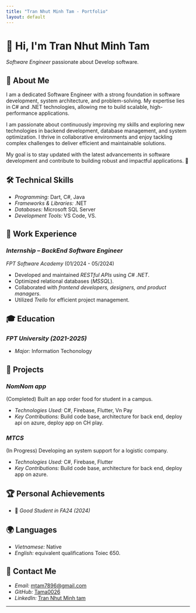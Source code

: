 ```yaml
---
title: "Tran Nhut Minh Tam - Portfolio"
layout: default
---
```


# 👋 Hi, I'm Tran Nhut Minh Tam
*Software Engineer* passionate about Develop software.

## 📌 About Me
I am a dedicated Software Engineer with a strong foundation in software development, system architecture, and problem-solving. My expertise lies in C# and .NET technologies, allowing me to build scalable, high-performance applications.

I am passionate about continuously improving my skills and exploring new technologies in backend development, database management, and system optimization. I thrive in collaborative environments and enjoy tackling complex challenges to deliver efficient and maintainable solutions.

My goal is to stay updated with the latest advancements in software development and contribute to building robust and impactful applications. 🚀

## 🛠 Technical Skills
- *Programming:* Dart, C#, Java  
- *Frameworks & Libraries:* .NET  
- *Databases:* Microsoft SQL Server 
- *Development Tools:* VS Code, VS. 

## 💼 Work Experience
### *Internship – BackEnd Software Engineer*  
*FPT Software Academy* (01/2024 - 05/2024)  
- Developed and maintained *RESTful APIs* using *C# .NET*.  
- Optimized relational databases (*MSSQL*).  
- Collaborated with *frontend developers, designers, and product managers*.  
- Utilized *Trello* for efficient project management.  

## 🎓 Education
### *FPT University (2021-2025)*  
- *Major:* Information Techonology  

## 🚀 Projects

### *NomNom app*
(Completed)
Built an app order food for student in a campus.  
- *Technologies Used:* C#, Firebase, Flutter, Vn Pay 
- *Key Contributions:* Build code base, architecture for back end, deploy api on azure, deploy app on CH play. 

### *MTCS*
(In Progress)
Developing an system support for a logistic company.  
- *Technologies Used:* C#, Firebase, Flutter  
- *Key Contributions:* Build code base, architecture for back end, deploy app on azure. 

## 🏆 Personal Achievements
- 🥉 *Good Student in FA24 (2024)*  

## 🌍 Languages
- *Vietnamese:* Native  
- *English:* equivalent qualifications Toiec 650. 

## 📩 Contact Me
- *Email:* [mtam7896@gmail.com](mailto:mtam7896@gmail.com)  
- *GitHub:* [Tama0026](https://github.com/Tama0026)  
- *LinkedIn:* [Tran Nhut Minh tam](https://www.linkedin.com/in/tr%E1%BA%A7n-t%C3%A2m-a0875b250/)  

---
